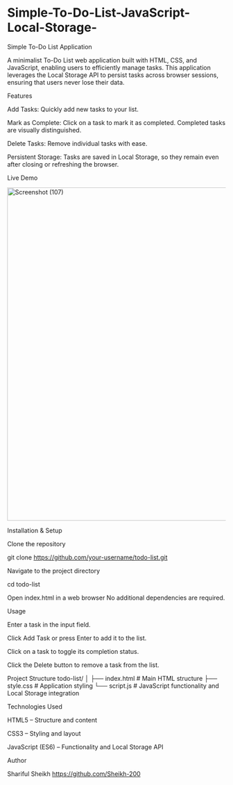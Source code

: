# Simple-To-Do-List-JavaScript-Local-Storage-

Simple To-Do List Application

A minimalist To-Do List web application built with HTML, CSS, and JavaScript, enabling users to efficiently manage tasks. This application leverages the Local Storage API to persist tasks across browser sessions, ensuring that users never lose their data.

Features

Add Tasks: Quickly add new tasks to your list.

Mark as Complete: Click on a task to mark it as completed. Completed tasks are visually distinguished.

Delete Tasks: Remove individual tasks with ease.

Persistent Storage: Tasks are saved in Local Storage, so they remain even after closing or refreshing the browser.

Live Demo

<img width="1366" height="768" alt="Screenshot (107)" src="https://github.com/user-attachments/assets/0a5469f5-3aae-4a32-9336-d0e370960671" />



Installation & Setup

Clone the repository

git clone https://github.com/your-username/todo-list.git


Navigate to the project directory

cd todo-list


Open index.html in a web browser
No additional dependencies are required.

Usage

Enter a task in the input field.

Click Add Task or press Enter to add it to the list.

Click on a task to toggle its completion status.

Click the Delete button to remove a task from the list.

Project Structure
todo-list/
│
├── index.html       # Main HTML structure
├── style.css        # Application styling
└── script.js        # JavaScript functionality and Local Storage integration

Technologies Used

HTML5 – Structure and content

CSS3 – Styling and layout

JavaScript (ES6) – Functionality and Local Storage API

Author

Shariful Sheikh
https://github.com/Sheikh-200

